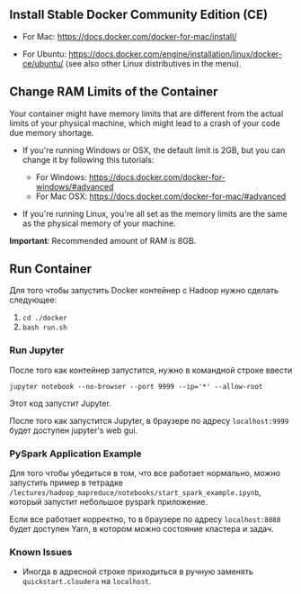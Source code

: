 ## Install Stable Docker Community Edition (CE)

- For Mac: 
https://docs.docker.com/docker-for-mac/install/

- For Ubuntu: 
https://docs.docker.com/engine/installation/linux/docker-ce/ubuntu/ (see also other Linux distributives in the menu).

## Change RAM Limits of the Container

Your container might have memory limits that are different from the actual limits of your physical machine, which might lead to a crash of your code due memory shortage.

- If you're running Windows or OSX, the default limit is 2GB, but you can change it by following this tutorials:
  - For Windows: https://docs.docker.com/docker-for-windows/#advanced
  - For Mac OSX: https://docs.docker.com/docker-for-mac/#advanced

- If you're running Linux, you're all set as the memory limits are the same as the physical memory of your machine.

**Important**: Recommended amount of RAM is 8GB.

## Run Container

Для того чтобы запустить Docker контейнер с Hadoop нужно сделать следующее:
1. ```cd ./docker```
2. ```bash run.sh```

### Run Jupyter
После того как контейнер запустится, нужно в командной строке ввести 

```jupyter notebook --no-browser --port 9999 --ip='*' --allow-root```

Этот код запустит Jupyter.

После того как запустится Jupyter, в браузере по адресу ```localhost:9999``` будет доступен jupyter's web gui.

### PySpark Application Example

Для того чтобы убедиться в том, что все работает нормально, можно запустить пример в тетрадке ```/lectures/hadoop_mapreduce/notebooks/start_spark_example.ipynb```, который запустит небольшое pyspark приложение.

Если все работает корректно, то в браузере по адресу ```localhost:8088``` будет доступен Yarn, в котором можно состояние кластера и задач.

### Known Issues

* Иногда в адресной строке приходиться в ручную заменять ```quickstart.cloudera``` на ```localhost```.
